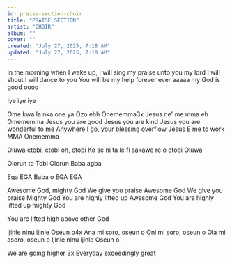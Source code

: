 ```yaml
---
id: praise-section-choir
title: "PRAISE SECTION"
artist: "CHOIR"
album: ""
cover: ""
created: "July 27, 2025, 7:18 AM"
updated: "July 27, 2025, 7:18 AM"
---
```


In the morning when I wake up, I will sing my praise unto you my lord
I will shout I will dance to you
You will be my help forever ever
aaaaa my God is good oooo

Iye iye iye 

Ome kwa la nka one ya Ozo ehh
Onememma3x
Jesus ne' me mma eh
Omememma
Jesus you are good 
Jesus you are kind 
Jesus you are wonderful to me 
Anywhere I go, your blessing overflow 
Jesus E me to work MMA
Onememma

Oluwa etobi, etobi oh, etobi
Ko se ni ta le fi sakawe re o etobi
Oluwa

Olorun to Tobi 
Olorun Baba agba

Ega EGA Baba o EGA EGA 

Awesome God, mighty God 
We give you praise 
Awesome God 
We give you praise 
Mighty God 
You are highly lifted up
Awesome God 
You are highly lifted up
 mighty God 

You are lifted high above other God 

Ijinle ninu ijinle 
Oseun o4x
Ana mi soro, oseun o
Oni mi soro, oseun o
Ola mi asoro, oseun o
Ijinle ninu ijinle 
Oseun o

We are going higher 3x
Everyday exceedingly great